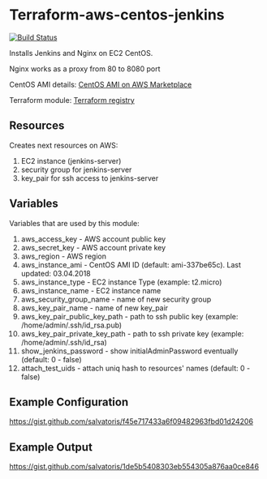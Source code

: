 Terraform-aws-centos-jenkins
======

[![Build Status](https://travis-ci.org/salvatoris/terraform-aws-centos-jenkins.svg?branch=master)](https://travis-ci.org/salvatoris/terraform-aws-centos-jenkins)

Installs Jenkins and Nginx on EC2 CentOS.

Nginx works as a proxy from 80 to 8080 port

CentOS AMI details: [CentOS AMI on AWS Marketplace](https://aws.amazon.com/marketplace/pp/B00O7WM7QW?ref=cns_1clkPro)

Terraform module: [Terraform registry](https://registry.terraform.io/modules/sorenrix/centos-jenkins/aws)

Resources
------
Creates next resources on AWS:
1. EC2 instance (jenkins-server)
2. security group for jenkins-server
3. key_pair for ssh access to jenkins-server

Variables
------
Variables that are used by this module:
1. aws_access_key - AWS account public key
2. aws_secret_key - AWS account private key
3. aws_region - AWS region
4. aws_instance_ami - CentOS AMI ID (default: ami-337be65c). Last updated: 03.04.2018
5. aws_instance_type - EC2 instance Type (example: t2.micro)
6. aws_instance_name - EC2 instance name
7. aws_security_group_name - name of new security group
8. aws_key_pair_name - name of new key_pair
9. aws_key_pair_public_key_path - path to ssh public key (example: /home/admin/.ssh/id_rsa.pub)
10. aws_key_pair_private_key_path - path to ssh private key (example: /home/admin/.ssh/id_rsa)
11. show_jenkins_password - show initialAdminPassword eventually (default: 0 - false) 
12. attach_test_uids - attach uniq hash to resources' names (default: 0 - false) 

Example Configuration
------
https://gist.github.com/salvatoris/f45e717433a6f09482963fbd01d24206

Example Output
------
https://gist.github.com/salvatoris/1de5b5408303eb554305a876aa0ce846
